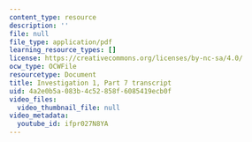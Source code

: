 ```yaml
---
content_type: resource
description: ''
file: null
file_type: application/pdf
learning_resource_types: []
license: https://creativecommons.org/licenses/by-nc-sa/4.0/
ocw_type: OCWFile
resourcetype: Document
title: Investigation 1, Part 7 transcript
uid: 4a2e0b5a-083b-4c52-858f-6085419ecb0f
video_files:
  video_thumbnail_file: null
video_metadata:
  youtube_id: ifpr027N8YA
---
```

